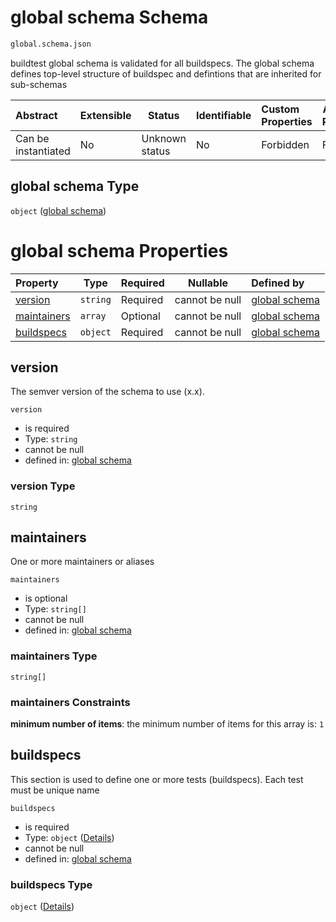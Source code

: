 # global schema Schema

```txt
global.schema.json
```

buildtest global schema is validated for all buildspecs. The global schema defines top-level structure of buildspec and defintions that are inherited for sub-schemas


| Abstract            | Extensible | Status         | Identifiable | Custom Properties | Additional Properties | Access Restrictions | Defined In                                                             |
| :------------------ | ---------- | -------------- | ------------ | :---------------- | --------------------- | ------------------- | ---------------------------------------------------------------------- |
| Can be instantiated | No         | Unknown status | No           | Forbidden         | Forbidden             | none                | [global.schema.json](../out/global.schema.json "open original schema") |

## global schema Type

`object` ([global schema](global.md))

# global schema Properties

| Property                    | Type     | Required | Nullable       | Defined by                                                                                     |
| :-------------------------- | -------- | -------- | -------------- | :--------------------------------------------------------------------------------------------- |
| [version](#version)         | `string` | Required | cannot be null | [global schema](global-properties-version.md "global.schema.json#/properties/version")         |
| [maintainers](#maintainers) | `array`  | Optional | cannot be null | [global schema](global-properties-maintainers.md "global.schema.json#/properties/maintainers") |
| [buildspecs](#buildspecs)   | `object` | Required | cannot be null | [global schema](global-properties-buildspecs.md "global.schema.json#/properties/buildspecs")   |

## version

The semver version of the schema to use (x.x).


`version`

-   is required
-   Type: `string`
-   cannot be null
-   defined in: [global schema](global-properties-version.md "global.schema.json#/properties/version")

### version Type

`string`

## maintainers

One or more maintainers or aliases


`maintainers`

-   is optional
-   Type: `string[]`
-   cannot be null
-   defined in: [global schema](global-properties-maintainers.md "global.schema.json#/properties/maintainers")

### maintainers Type

`string[]`

### maintainers Constraints

**minimum number of items**: the minimum number of items for this array is: `1`

## buildspecs

This section is used to define one or more tests (buildspecs). Each test must be unique name


`buildspecs`

-   is required
-   Type: `object` ([Details](global-properties-buildspecs.md))
-   cannot be null
-   defined in: [global schema](global-properties-buildspecs.md "global.schema.json#/properties/buildspecs")

### buildspecs Type

`object` ([Details](global-properties-buildspecs.md))
